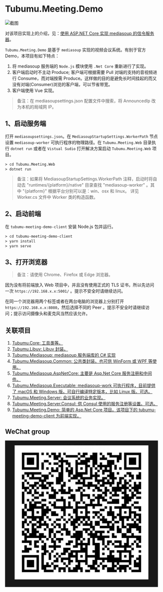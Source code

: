# Tubumu.Meeting.Demo

![截图](http://blog.tubumu.com/postimages/mediasoup-01/004.jpg)

对该项目实现上的介绍，见：[使用 ASP.NET Core 实现 mediasoup 的信令服务器](https://blog.tubumu.com/2020/05/05/mediasoup-01/)。

`Tubumu.Meeting.Demo` 是基于 `mediasoup` 实现的视频会议系统。有别于官方 Demo，本项目有如下特点：

1. 将 mediasoup 服务端的 `Node.js` 模块使用 `.Net Core` 重新进行了实现。
2. 客户端启动时不主动 Produce; 客户端可根据需要 Pull 对端的支持的音视频进行 Consume，而对端按需 Produce。这样做的目的是避免长时间挂起的而又没有对端(Consumer)浏览的客户端，可以节省带宽。
3. 客户端使用 Vue 实现。

> 备注：在 mediasoupsettings.json 配置文件中搜索，将 AnnouncedIp 改为本机的局域网 IP。

## 1、启动服务端

打开 `mediasoupsettings.json`。在 `MediasoupStartupSettings.WorkerPath` 节点设置 `mediasoup-worker` 可执行程序的物理路径。在 `Tubumu.Meeting.Web` 目录执行 `dotnet run` 或者在 `Vistual Sudio` 打开解决方案启动 `Tubumu.Meeting.Web` 项目。

``` shell
> cd Tubumu.Meeting.Web
> dotnet run
```

> 备注：如果将 MediasoupStartupSettings.WorkerPath 注释，启动时将自动去 "runtimes/{platform}/native" 目录查找 "mediasoup-worker" 。其中 "{platform}" 根据平台分别可以是：win、osx 和 linux。 详见 Worker.cs 文件中 Worker 类的构造函数。

## 2、启动前端

在 `tubumu-meeting-demo-client` 安装 Node.js 包并运行。

``` shell
> cd tubumu-meeting-demo-client
> yarn install
> yarn serve
```

## 3、打开浏览器

>备注：请使用 Chrome、Firefox 或 Edge 浏览器。

因为没有将前端放入 Web 项目中，并且没有使用正式的 TLS 证书，所以先访问一次 `https://192.168.x.x:5001/` 。提示不安全时请继续访问。

在同一个浏览器用两个标签或者在两台电脑的浏览器上分别打开 `https://192.168.x.x:8080`，然后选择不同的 Peer 。提示不安全时请继续访问；提示访问摄像头和麦克风当然应该允许。

## 关联项目

1. [Tubumu.Core: 工具类等。](https://github.com/albyho/Tubumu.Core)
2. [Tubumu.Libuv: Libuv 封装。](https://github.com/albyho/Tubumu.Libuv)
3. [Tubumu.Mediasoup: mediasoup 服务端库的 C# 实现](https://github.com/albyho/Tubumu.Mediasoup)
4. [Tubumu.Mediasoup.Common: 公共类封装。也可供 WinForm 或 WPF 等使用。](https://github.com/albyho/Tubumu.Mediasoup.Common)
5. [Tubumu.Mediasoup.AspNetCore: 主要是 Asp.Net Core 服务注册和中间件。](https://github.com/albyho/Tubumu.Mediasoup.AspNetCore)
6. [Tubumu.Mediasoup.Executable: mediasoup-work 可执行程序，目前提供了 macOS 和 Windows 版。可自行编译特定版本，比如 Linux 版。可选。](https://github.com/albyho/Tubumu.Mediasoup.Executable)
7. [Tubumu.Meeting.Server: 会议系统的业务实现。](https://github.com/albyho/Tubumu.Meeting.Server)
8. [Tubumu.Meeting.Server.Consul: 供 Consul 使用的服务注册等设置。可选。](https://github.com/albyho/Tubumu.Meeting.Server.Consul)
9. [Tubumu.Meeting.Demo: 简单的 Asp.Net Core 项目。该项目下的 tubumu-meeting-demo-client 为前端实现。](https://github.com/albyho/Tubumu.Meeting.Demo)

## WeChat group

![WeChat group](https://raw.githubusercontent.com/albyho/Tubumu.Meeting.Demo/dev-07/docs/WeChat-Group.jpg)
